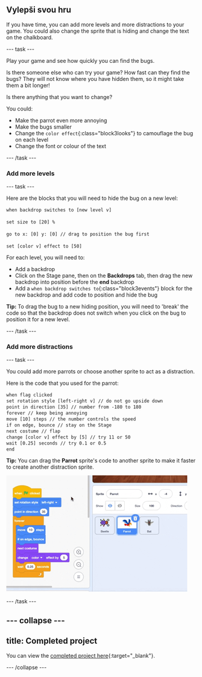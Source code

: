 ## Vylepši svou hru

If you have time, you can add more levels and more distractions to your game. You could also change the sprite that is hiding and change the text on the chalkboard.

--- task ---

Play your game and see how quickly you can find the bugs.

Is there someone else who can try your game? How fast can they find the bugs? They will not know where you have hidden them, so it might take them a bit longer!

Is there anything that you want to change?

You could:
- Make the parrot even more annoying
- Make the bugs smaller
- Change the `color effect`{:class="block3looks"} to camouflage the bug on each level
- Change the font or colour of the text

--- /task ---

### Add more levels

--- task ---

Here are the blocks that you will need to hide the bug on a new level:

```blocks3
when backdrop switches to [new level v]

set size to [20] %

go to x: [0] y: [0] // drag to position the bug first

set [color v] effect to [50]
```

For each level, you will need to:
- Add a backdrop
- Click on the Stage pane, then on the **Backdrops** tab, then drag the new backdrop into position before the **end** backdrop
- Add a `when backdrop switches to`{:class="block3events"} block for the new backdrop and add code to position and hide the bug

**Tip:** To drag the bug to a new hiding position, you will need to 'break' the code so that the backdrop does not switch when you click on the bug to position it for a new level.

--- /task ---

### Add more distractions

--- task ---

You could add more parrots or choose another sprite to act as a distraction.

Here is the code that you used for the parrot:

```blocks3
when flag clicked
set rotation style [left-right v] // do not go upside down
point in direction [35] // number from -180 to 180
forever // keep being annoying
move [10] steps // the number controls the speed
if on edge, bounce // stay on the Stage
next costume // flap
change [color v] effect by [5] // try 11 or 50
wait [0.25] seconds // try 0.1 or 0.5
end
```

**Tip:** You can drag the **Parrot** sprite's code to another sprite to make it faster to create another distraction sprite.

![Dragging code from the Code area to another sprite in the Sprite list.](images/drag-parrot-code.gif)

--- /task ---

--- collapse ---
---
title: Completed project
---

You can view the [completed project here](https://scratch.mit.edu/projects/486719939/){:target="_blank"}.

--- /collapse ---